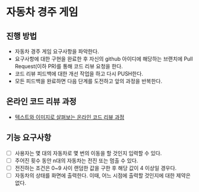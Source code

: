 # 자동차 경주 게임
## 진행 방법
* 자동차 경주 게임 요구사항을 파악한다.
* 요구사항에 대한 구현을 완료한 후 자신의 github 아이디에 해당하는 브랜치에 Pull Request(이하 PR)를 통해 코드 리뷰 요청을 한다.
* 코드 리뷰 피드백에 대한 개선 작업을 하고 다시 PUSH한다.
* 모든 피드백을 완료하면 다음 단계를 도전하고 앞의 과정을 반복한다.

## 온라인 코드 리뷰 과정
* [텍스트와 이미지로 살펴보는 온라인 코드 리뷰 과정](https://github.com/next-step/nextstep-docs/tree/master/codereview)

## 기능 요구사항 
- [ ] 사용자는 몇 대의 자동차로 몇 번의 이동을 할 것인지 입력할 수 있다.
- [ ] 주어진 횟수 동안 n대의 자동차는 전진 또는 멈출 수 있다. 
- [ ] 전진하는 조건은 0~9 사이 랜덤한 값을 구한 후 해당 값이 4 이상일 경우다. 
- [ ] 자동차의 상태를 화면에 출력한다. 이때, 어느 시점에 출력할 것인지에 대한 제약은 없다. 